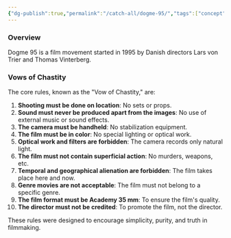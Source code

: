 ```yaml
---
{"dg-publish":true,"permalink":"/catch-all/dogme-95/","tags":["concept"],"updated":"2023-12-09T13:55:08.715-07:00"}
---
```


### Overview

Dogme 95 is a film movement started in 1995 by Danish directors Lars von Trier and Thomas Vinterberg. 

### Vows of Chastity
The core rules, known as the "Vow of Chastity," are:

1. **Shooting must be done on location**: No sets or props.
2. **Sound must never be produced apart from the images**: No use of external music or sound effects.
3. **The camera must be handheld**: No stabilization equipment.
4. **The film must be in color**: No special lighting or optical work.
5. **Optical work and filters are forbidden**: The camera records only natural light.
6. **The film must not contain superficial action**: No murders, weapons, etc.
7. **Temporal and geographical alienation are forbidden**: The film takes place here and now.
8. **Genre movies are not acceptable**: The film must not belong to a specific genre.
9. **The film format must be Academy 35 mm**: To ensure the film's quality.
10. **The director must not be credited**: To promote the film, not the director.

These rules were designed to encourage simplicity, purity, and truth in filmmaking.